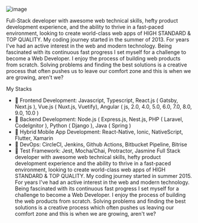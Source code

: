 


![image](https://user-images.githubusercontent.com/65392759/128427717-348da6bf-43d5-4c9b-ab9a-a9ec886621b8.png)


Full-Stack developer with awesome web technical skills, hefty product development experience, and the ability to thrive in a fast-paced environment, looking to create world-class web apps of HIGH STANDARD & TOP QUALITY. My coding journey started in the summer of 2013. For years I've had an active interest in the web and modern technology. Being fascinated with its continuous fast progress I set myself for a challenge to become a Web Developer. I enjoy the process of building web products from scratch. Solving problems and finding the best solutions is a creative process that often pushes us to leave our comfort zone and this is when we are growing, aren't we?

My Stacks

- 🥇 Frontend Development: Javascript, Typescript, React.js ( Gatsby, Next.js ), Vue.js ( Nuxt.js, Vuetify), Angular ( js, 2.0, 4.0, 5.0, 6.0, 7.0, 8.0, 9.0, 10.0 )
- 🥇 Backend Development: Node.js ( Express.js, Nest.js, PHP ( Laravel, CodeIgnitor ), Python ( Django ), Java ( Spring )
- 🥇 Hybrid Mobile App Development: React-Native, Ionic, NativeScript, Flutter, Xamarin
- 🥈 DevOps: CircleCI, Jenkins, Github Actions, Bitbucket Pipeline, Bitrise
- 🥉 Test Framework: Jest, Mocha/Chai, Protractor, Jasmine
Full Stack developer with awesome web technical skills, hefty product development experience and the ability to thrive in a fast-paced environment, looking to create world-class web apps of HIGH STANDARD & TOP QUALITY. My coding journey started in summer 2015. For years I've had an active interest in the web and modern technology. Being fascinated with its continuous fast progress I set myself for a challenge to become a Web Developer. I enjoy the process of building the web products from scratch. Solving problems and finding the best solutions is a creative process which often pushes us leaving our comfort zone and this is when we are growing, aren't we?
